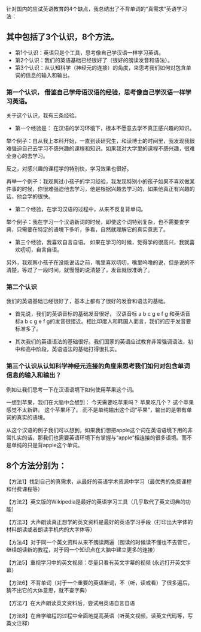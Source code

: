 针对国内的应试英语教育的4个缺点，我总结出了不背单词的“真需求”英语学习法：

## 其中包括了3个认识，8个方法。

- 第1个认识：英语只是个工具，思考像自己学汉语一样学习英语。
- 第2个认识：我们的英语基础已经很好了（很好的朗读发音和语法）。
- 第3个认识：从认知科学（神经元的连接）的角度，来思考我们如何对包含单词的信息的输入和输出。

### 第一个认识， 借鉴自己学母语汉语的经验，思考像自己学汉语一样学习英语。

关于这个认识，我有三条经验。

- 第一个经验是： 在汉语的学习环境下，根本不愿意去学不真正感兴趣的知识。

举个例子：自从我上本科开始，一直到读研究生，和读博士的时间里，我发现我很难强迫自己去学习不感兴趣的课程和知识。如果我对大学里的课程不感兴趣，很难全身心的去学习。

反之，对感兴趣的课程学的特别快，学习效果也很好。

再举一个例子：我观察过小孩子的学习经验，我发现特别小的孩子如果不喜欢做某件事的时候，你很难强迫他去学习，他是根据兴趣去学习的，如果他真正有兴趣的话，他会学的很快。

- 第二个经验，在学习汉语的过程中，从来不反复背单词。

举个例子：我在学习一个汉语新词的时候，即使这个词特别复杂，也不需要查字典，只需要在特定的语境下多听，多看，自然就理解它的真实意思了。

- 第三个经验，我喜欢自言自语。
如果在学习的时候，觉得学的很高兴，我就喜欢叨叨，自言自语。

另外，我观察小孩子在没能说话之前，嘴里喜欢叨叨，嘴里呜噜的说，但是说的不清楚，等过了一段时间，就慢慢的说清楚了，发音就很准确了。


### 第二个认识
我们的英语基础已经很好了，基本上都有了很好的发音和语法的基础。

- 首先说，我们的英语音标的基础发音很好，
汉语音标 a b c g e f g 和英语音标a b c g e f g的发音很接近。相比印度人和韩国人而言，我们的应于发音要标准多了。

- 其次我们的英语语法的基础很好。我们国家的英语应试教育非常强调语法，初中和高中阶段，英语语法的基础打得很扎实。


### 第三个认识从认知科学神经元连接的角度来思考我们如何对包含单词信息的输入和输出？

例如让我们思考一下在汉语语境下如何使用苹果这个词。

一想到苹果，我们在大脑中会想到：
今天需要吃苹果吗？
苹果吃几个？
这个苹果感觉不太新鲜。
这个苹果坏了。
而不是单纯输出这个词“苹果”，输出的是带有单词的真实的语境。

从这个汉语的例子我们可以想到，如果我们想把apple这个词在英语语境下用的非常扎实的话，那我们也需要英语环境下有掌握与“apple”相连接的很多语境。而不是单纯的只是背apple这个单词。


## 8个方法分别为：

【方法1】找到自己的真需求，从最好的英语学术资源中学习（最优秀的免费课程和付费课程等）

【方法2】英文版的Wikipedia是最好的英语学习工具（几乎取代了英文词典的功能）

【方法3】大声朗读真正想学的英文资料是最好的英语学习手段（打印出大字体的材料朗读或者朗读手机内的大字体等）

【方法4】对于同一个英文资料从来不朗读两遍（朗读的时候读不懂也不去管它，继续朗读新的教程，对于同一个知识点在大脑中建立更多的连接）

【方法5】重视学习中的英文视频：尽量只看有英文字幕的视频 (永远打开英文字幕）

【方法6】不背单词（对于一个重要的英语新词，不（听，读或看）了很多遍后，猜不出它的大体意思，就不查字典）

【方法7】在大声朗读英文资料后，尝试用英语自言自语

【方法8】在自学编程的过程中全面地提高英语（听英文视频，读英文代码等，写英文注释）